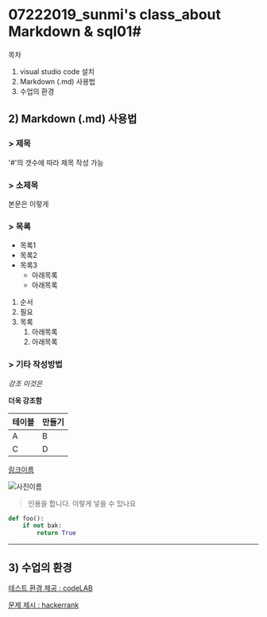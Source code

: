 # 07222019_sunmi's class_about Markdown & sql01#

목차
1) visual studio code 설치
2) Markdown (.md) 사용법
3) 수업의 환경


## 2) Markdown (.md) 사용법

### > 제목
'#'의 갯수에 따라 제목 작성 가능

### > 소제목
본문은 이렇게

### > 목록
* 목록1
* 목록2
* 목록3
    * 아래목록
    * 아래목록

1. 순서
2. 필요
3. 목록
    1. 아래목록
    2. 아래목록

### > 기타 작성방법
*강조 이것은*

**더욱 강조함**

테이블 | 만들기
----- | ----
A | B
C | D

[링크이름](https://www.naver.com)

![사진이름](https://img.hani.co.kr/imgdb/resize/2018/0313/00500561_20180313.JPG)

> 인용을 합니다.
이렇게 넣을 수 있나요

```python
def foo():
    if not bak:
        return True
```

---

## 3) 수업의 환경

[테스트 환경 제공 : codeLAB](https://www.tutorialrepublic.com/codelab.php?topic=sql&file=select-all)

[문제 제시 : hackerrank](https://www.hackerrank.com/domains/sql)

